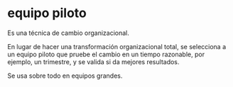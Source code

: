 # equipo piloto

Es una técnica de cambio organizacional.

En lugar de hacer una transformación organizacional total, se selecciona a un equipo piloto que pruebe el cambio en un tiempo razonable, por ejemplo, un trimestre, y se valida si da mejores resultados.

Se usa sobre todo en equipos grandes.
